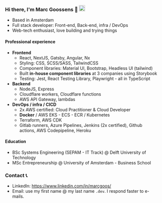 ### Hi there, I'm Marc Goossens 👋 <a href="https://www.linkedin.com/in/marcgoos/"><img height="20" src="https://user-images.githubusercontent.com/46517096/166973395-19676cd8-f8ec-4abf-83ff-da8243505b82.png"/></a>

<!--
**m-goos/m-goos** is a ✨ _special_ ✨ repository because its `README.md` (this file) appears on your GitHub profile.

Here are some ideas to get you started:

- 🔭 I’m currently working on ...
- 🌱 I’m currently learning ...
- 👯 I’m looking to collaborate on ...
- 🤔 I’m looking for help with ...
- 💬 Ask me about ...
- 📫 How to reach me: ...
- 😄 Pronouns: ...
- ⚡ Fun fact: ...
-->

- Based in Amsterdam
- Full stack developer: Front-end, Back-end, infra / DevOps
- Web-tech enthusiast, love building and trying things

#### Professional experience

- **Frontend**
  - React, NextJS, Gatsby, Angular, Nx
  - Styling: CSS, SCSS/SASS, TailwindCSS
  - Component libraries: Material UI, Bootstrap, Headless UI (tailwind)
  - Built **in-house component libraries** at 3 companies using Storybook
  - Testing: Jest, React Testing Library, Playwright - all in TypeScript
- **Backend**
  - NodeJS, Express
  - Cloudflare workers, Cloudflare functions
  - AWS API Gateway, lambdas
- **DevOps / infra / CICD**
  - 2x AWS certified: Cloud Practitioner & Cloud Developer
  - **Docker** / AWS EKS - ECS - ECR / Kubernetes
  - Terraform, AWS CDK
  - Gitlab runners, Azure Pipelines, Jenkins (2x certified), Github actions, AWS Codepipeline, Heroku

#### Education
- BSc Systems Engineering (SEPAM - IT Track) @ Delft University of Technology
- MSc Entrepreneurship @ University of Amsterdam - Business School

### Contact 📞 
- LinkedIn: https://www.linkedin.com/in/marcgoos/
- Email: use my first name @ my last name `.dev`. I respond faster to e-mails.
